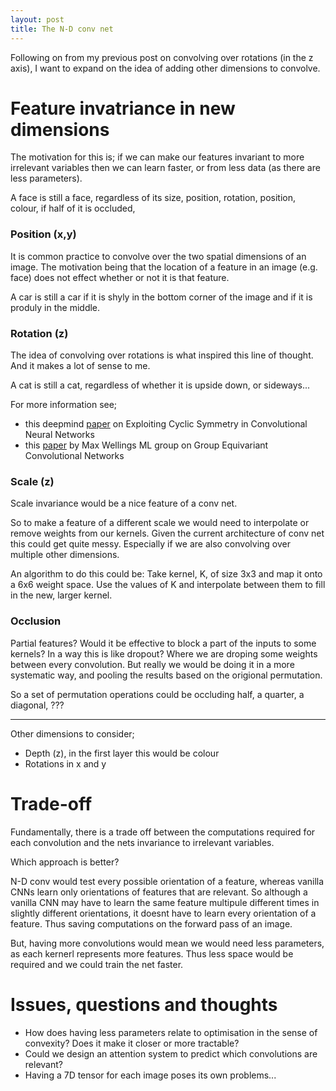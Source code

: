 ```yaml
---
layout: post
title: The N-D conv net
---
```


Following on from my previous post on convolving over rotations (in the z axis), I want to expand on the idea of adding other dimensions to convolve.

# Feature invatriance in new dimensions

The motivation for this is; if we can make our features invariant to more irrelevant variables then we can learn faster, or from less data (as there are less parameters). 

A face is still a face, regardless of its size, position, rotation, position, colour, if half of it is occluded, 

### Position (x,y)

It is common practice to convolve over the two spatial dimensions of an image. The motivation being that the location of a feature in an image (e.g. face) does not effect whether or not it is that feature. 

A car is still a car if it is shyly in the bottom corner of the image and if it is produly in the middle.

### Rotation (z)

The idea of convolving over rotations is what inspired this line of thought. And it makes a lot of sense to me. 

A cat is still a cat, regardless of whether it is upside down, or sideways...

For more information see;

* this deepmind [paper](http://arxiv.org/pdf/1602.02660.pdf) on Exploiting Cyclic Symmetry in Convolutional Neural Networks
* this [paper](http://arxiv.org/abs/1602.07576) by Max Wellings ML group on Group Equivariant Convolutional Networks

### Scale (z)

Scale invariance would be a nice feature of a conv net.

So to make a feature of a different scale we would need to interpolate or remove weights from our kernels. Given the current architecture of conv net this could get quite messy. Especially if we are also convolving over multiple other dimensions.

An algorithm to do this could be: 
Take kernel, K, of size 3x3 and map it onto a 6x6 weight space. Use the values of K and interpolate between them to fill in the new, larger kernel. 


### Occlusion

Partial features? Would it be effective to block a part of the inputs to some kernels? In a way this is like dropout? Where we are droping some weights between every convolution. But really we would be doing it in a more systematic way, and pooling the results based on the origional permutation.

So a set of permutation operations could be occluding half, a quarter, a diagonal, ???

*****

Other dimensions to consider;

* Depth (z), in the first layer this would be colour
* Rotations in x and y


# Trade-off

Fundamentally, there is a trade off between the computations required for each convolution and the nets invariance to irrelevant variables.

Which approach is better?  

N-D conv would test every possible orientation of a feature, whereas vanilla CNNs learn only orientations of features that are relevant. So although a vanilla CNN may have to learn the same feature multipule different times in slightly different orientations, it doesnt have to learn every orientation of a feature. Thus saving computations on the forward pass of an image.

But, having more convolutions would mean we would need less parameters, as each kernerl represents more features. Thus less space would be required and we could train the net faster. 

# Issues, questions and thoughts

* How does having less parameters relate to optimisation in the sense of convexity? Does it make it closer or more tractable?
* Could we design an attention system to predict which convolutions are relevant?
* Having a 7D tensor for each image poses its own problems...
